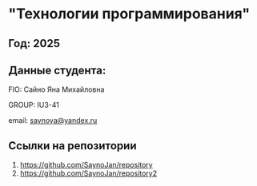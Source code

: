 # "Технологии программирования"
## Год: 2025

## Данные студента:

FIO: Сайно Яна Михайловна

GROUP: IU3-41

email: saynoya@yandex.ru

## Ссылки на репозитории



1. https://github.com/SaynoJan/repository
2. https://github.com/SaynoJan/repository2

